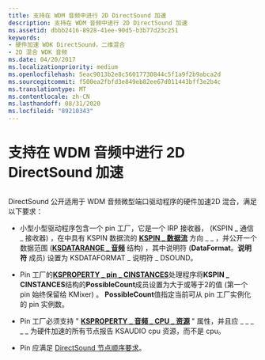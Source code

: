```yaml
---
title: 支持在 WDM 音频中进行 2D DirectSound 加速
description: 支持在 WDM 音频中进行 2D DirectSound 加速
ms.assetid: dbbb2416-8928-41ee-90d5-b3b77d23c251
keywords:
- 硬件加速 WDK DirectSound，二维混合
- 2D 混合 WDK 音频
ms.date: 04/20/2017
ms.localizationpriority: medium
ms.openlocfilehash: 5eac9013b2e8c56017730844c5f1a9f2b9abca2d
ms.sourcegitcommit: f500ea2fbfd3e849eb82ee67d011443bff3e2b4c
ms.translationtype: MT
ms.contentlocale: zh-CN
ms.lasthandoff: 08/31/2020
ms.locfileid: "89210343"
---
```

# <a name="supporting-2d-directsound-acceleration-in-wdm-audio"></a>支持在 WDM 音频中进行 2D DirectSound 加速


## <span id="supporting_2d_directsound_acceleration_in_wdm_audio"></span><span id="SUPPORTING_2D_DIRECTSOUND_ACCELERATION_IN_WDM_AUDIO"></span>


DirectSound 公开适用于 WDM 音频微型端口驱动程序的硬件加速2D 混合，满足以下要求：

-   小型小型驱动程序包含一个 pin 工厂，它是一个 IRP 接收器， (KSPIN \_ 通信 \_ 接收器) ，在中具有 KSPIN 数据流的 [**KSPIN \_ 数据流**](/windows-hardware/drivers/ddi/ks/ne-ks-kspin_dataflow) 方向 \_ \_ ，并公开一个数据范围 ([**KSDATARANGE \_ 音频**](/windows-hardware/drivers/ddi/ksmedia/ns-ksmedia-ksdatarange_audio) 结构) ，其中说明符 (**DataFormat**。**说明符** 成员) 设置为 KSDATAFORMAT \_ 说明符 \_ DSOUND。

-   Pin 工厂的[**KSPROPERTY \_ pin \_ CINSTANCES**](../stream/ksproperty-pin-cinstances.md)处理程序将**KSPIN \_ CINSTANCES**结构的**PossibleCount**成员设置为大于或等于2的值 (第一个 pin 始终保留给 KMixer) 。 **PossibleCount**值指定当前可从 pin 工厂实例化的 pin 实例数。

-   Pin 工厂必须支持 " [**KSPROPERTY \_ 音频 \_ CPU \_ 资源**](./ksproperty-audio-cpu-resources.md) " 属性，并且应 \_ \_ \_ \_ \_ 为硬件加速的所有节点报告 KSAUDIO cpu 资源，而不是 cpu。

-   Pin 应满足 [DirectSound 节点顺序要求](directsound-node-ordering-requirements.md)。

 

